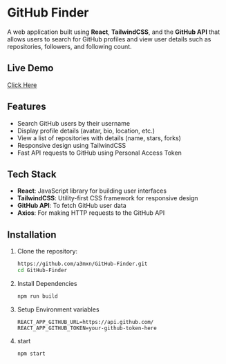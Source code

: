 # GitHub Finder

A web application built using **React**, **TailwindCSS**, and the **GitHub API** that allows users to search for GitHub profiles and view user details such as repositories, followers, and following count.

## Live Demo
[Click Here](https://git-hub-finder-five-lovat.vercel.app/)

## Features

- Search GitHub users by their username
- Display profile details (avatar, bio, location, etc.)
- View a list of repositories with details (name, stars, forks)
- Responsive design using TailwindCSS
- Fast API requests to GitHub using Personal Access Token

## Tech Stack

- **React**: JavaScript library for building user interfaces
- **TailwindCSS**: Utility-first CSS framework for responsive design
- **GitHub API**: To fetch GitHub user data
- **Axios**: For making HTTP requests to the GitHub API

## Installation

1. Clone the repository:
   ```bash
   https://github.com/a3mxn/GitHub-Finder.git
   cd GitHub-Finder
2. Install Dependencies
   ```bash
   npm run build
3. Setup Environment variables
   ```sample .env
   REACT_APP_GITHUB_URL=https://api.github.com/
   REACT_APP_GITHUB_TOKEN=your-github-token-here
4. start
   ```bash
   npm start

